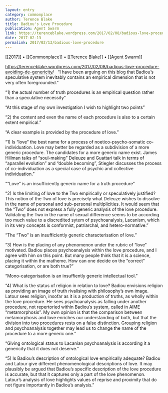 ```yaml
---
layout: entry
category: commonplace
author: Terence Blake
title: Badiou's Love Procedure
publication: Agent Swarm
link: https://terenceblake.wordpress.com/2017/02/08/badious-love-procedure-avoiding-de-genericity/
date: 2017-02-13
permalink: 2017/02/13/badious-love-procedure
---
```


[[2017]] • [[Commonplace]] • [[Terence Blake]] • [[Agent Swarm]]

https://terenceblake.wordpress.com/2017/02/08/badious-love-procedure-avoiding-de-genericity/
 
“I have been arguing on this blog that Badiou’s speculative system inevitably contains an empirical dimension that is not very often foregrounded.”

“1) the actual number of truth procedures is an empirical question rather than a speculative necessity”

“At this stage of my own investigation I wish to highlight two points”

“2) the content and even the name of each procedure is also to a certain extent empirical.”

“A clear example is provided by the procedure of love.”

“1) Is “love” the best name for a process of noetico-psycho-somatic co-individuation. Love may better be regarded as a subdivision of a more generic procedure. The candidates for a more generic name exist. James Hillman talks of “soul-making” Deleuze and Guattari talk in terms of “aparallel evolution” and “double becoming”, Stiegler discusses the process of co-individuation as a special case of psychic and collective individuation.”

““Love” is an insufficiently generic name for a truth procedure”

“2) Is the limiting of love to the Two empirically or speculatively justified? This notion of the Two of love is precisely what Deleuze wishes to dissolve in the name of personal and sub-personal multiplicities. It would seem that the “Two” does not express a fully generic analysis of the love procedure. Validating the Two in the name of sexual difference seems to be according too much value to a discredited sytem of psychoanalysis, Lacanism, which in its very concepts is conformist, patriarchal, and hetero-normative.”

“The “Two” is an insufficiently generic characterisation of love.”

“3) How is the placing of any phenomenon under the rubric of “love” motivated. Badiou places psychoanalysis within the love procedure, and I agree with him on this point. But many people think that it is a science, placing it within the matheme. How can one decide on the “correct” categorisation, or are both true?”

“Mono-categorisation is an insuffiently generic intellectual tool.”

“4) What is the status of religion in relation to love? Badiou envisions religion as providing an image of truth rivalising with philosophy’s own image. Latour sees religion, insofar as it is a production of truths, as wholly within the love procedure. He sees psychoanalysis as falling under another procedure, not repertoried within Badiou’s system, called in AIME “metamorphosis”. My own opinion is that the comparison between metamorphosis and love enriches our understanding of both, but that the division into two procedures rests on a false distinction. Grouping religion and psychoanalysis together may lead us to change the name of the procedure to a more generic one.”

“Giving ontological status to Lacanian psychoanalysis is according it a genericity that it does not deserve.”

“5) Is Badiou’s description of ontological love empirically adequate? Badiou and Latour give different phenomenological descriptions of love. It may plausibly be argued that Badiou’s specific description of the love procedure is accurate, but that it captures only a part of the love phenomenon. Latour’s analysis of love highlights values of reprise and proximity that do not figure importantly in Badiou’s analysis.”

